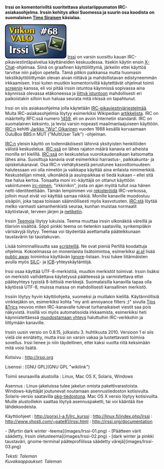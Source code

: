 <!--
Title: Irssi
Week: 2x16
Number: 68
Date: 2012/04/15
Pageimage: valo68-irssi.png
Tags: Linux,Mac OS X,Windows,Solaris
-->

**Irssi on komentoriviltä suoritettava alustariippumaton
IRC-asiakasohjelma. Irssin kehitys alkoi Suomessa ja suurin osa koodista
on suomalaisen [Timo Siraisen](http://fi.wikipedia.org/wiki/Timo_Sirainen) käsialaa.**

![](images/valo68-irssi.png "fig:valo68-irssi.png")
[Irssi](http://fi.wikipedia.org/wiki/Irssi) on varsin suosittu kauan
IRC-pikaviestintäpalvelua käyttäneiden keskuudessa. Itsekin käytin ensin
[X-Chat](http://xchat.org/)-ohjelmaa. Siinä on graafinen käyttöliittymä,
järkeilin ettei käyttöä tarvitse niin paljon opetella. Tämä pitikin
paikkansa mutta huomasin tekstikäyttöliittymän olevan aivan riittävä ja
mahdollistavan edistyneemmän irkkaamisen. Irssi kuten muutkin
komentoriviltä käytettävät ohjelmat toimii
[screenin](http://linux.fi/wiki/Screen) kanssa, eli voi pitää irssin
istuntoa käynnissä sopivassa aina käynnissä olevassa etäkoneessa ja
[liittyä istuntoon](http://porixi.l-a.fi/Edistyneempi_Irkkaus)
mahdollisesti eri paikoistakin silloin kun haluaa seurata mitä irkissä
on tapahtunut.

Irssi on siis asiakasohjelma jolla käytetään
[IRC-pikaviestinjärjestelmää](http://fi.wikipedia.org/wiki/IRC). Muita
IRC-asiakasohjelmia löytyy esimerkiksi Wikipedian
[artikkelista](http://fi.wikipedia.org/wiki/IRC#Suosittuja_ohjelmia).
IRC on määritelty RFC:ssä numero
[1459](http://tools.ietf.org/html/rfc1459), eli on avoin Internetin
standardi. IRC on suomalainen keksinto, ja levisi varsin nopeasti
maailmanlaajuiseen käyttöön. <IRC:n> kehitti [Jarkko "Wiz"
Oikarinen](http://fi.wikipedia.org/wiki/Jarkko_Oikarinen) vuoden 1988
kesällä korvaamaan OuluBox BBS:n MUT ("MultiUser Talk") -ohjelman.

<IRC:n> yleisin käyttö on todennäköisesti lähinnä yksityisten
henkilöiden välistä keskustelua. [IRC:ssä](IRC:ssä) on lähes rajaton
määrä kanavia eri aiheista monilla eri kielillä. [IRC:ssä](IRC:ssä) on
keskustelua vuorokaudenaikaan katsomatta lähes aina. Suosittuja kanavia
ovat esimerkiksi harrastus-, paikkakunta- ja opiskelukanavat. Osa
IRC:n viehätyksestä perustunee kasvottomuuteen: halutessaan voi olla
nimetön ja vaikkapa käyttää aina erilaista nimimerkkiä. Keskustelijan
nimeä, ulkonäköä ja asuinpaikkaa ei tiedä kukaan – ellei sitä itse halua
kertoa. Toisaalta moni irc-käyttäjä on ottanut käyttöön vakiintuneen
[irc-nimen](http://fi.wikipedia.org/wiki/IRC#Nimimerkit_ja_k.C3.A4ytt.C3.A4j.C3.A4tunnukset),
"irkkinikin", josta on ajan myötä tullut osa hänen
netti-identiteettiään. Tämän lempinimen voi
[rekisteröidä](http://freenode.net/using_the_network.shtml)
IRC-verkossa, jolloin muut eivät voi käyttää samaa nikkiä. Monille
kanaville muodostuu sisäpiiri, joka tapaa toisiaan säännöllisesti myös
kasvotusten. [IRC:stä](IRC:stä) löytää melko varmasti samanhenkistä
seuraa, kunhan muistaa normaalit käytöstavat, terveen järjen ja
[netiketin](http://fi.wikipedia.org/wiki/Netiketti).

Irssin [Teemoja](http://irssi.org/themes) löytyy lukuisia. Teema muuttaa
irssin ulkonäköä väreillä ja tilarivin sisältöä. Söpö pinkki teema on
tietenkin saatavilla, synkempiäkin värisävyjä löytyy. Teemaa voi
täydentää asettamalla pääteikkunaan taustavärin tai taustakuvan.

Lisää toiminnallisuutta saa [scripteillä](http://scripts.irssi.org/). Ne
ovat pieniä Perlillä koodattuja ohjelmia. Kokoelmassa on monenlaista
lisätoimintoa, esimerkiksi
[ai.pl](http://scripts.irssi.org/html/ai.pl.html) lisää [public
away](http://mutru.fi/irc/away.html) toimintoa käyttävän
[Ignore](http://www.uta.fi/laitokset/tkk/ohjeet/palvelimet/irc.html#kappale18)-listaan.
Irssi tukee liitännäisten avulla myös [SILC](http://silcnet.org/)- ja
[ICB](http://www.icb.net/)-yhteyskäytäntöjä.

Irssi osaa käyttää UTF-8-merkistöä, muutkin merkistöt toimivat. Irssin
lisäksi on merkistö vaihdettava käytetyssä päätteessä ja varmistettava
ettei pääteyhteys typistä 8-bittisiä merkkejä. Suomalaisilla kanavilla
tapaa olla käytössä UTF-8, muissa maissa on mahdollisesti kansallinen
merkistö.

Irssiin löytyy hyvin käyttöohjeita, suomeksi ja muillakin kielillä.
Käytännöllisiä vinkkejäkin on, esimerkiksi kohta "my anti annoyance
filters ;)" sivulla [Tips &Trics](http://irssi.org/documentation/tips)
neuvoo miten IRC-kanavalle tulevat turhanaikaiset viestit saa pois
näkyvistä. Irssillä voi myös automatisoida irkkaamista, esimerkiksi heti
käynnistettäessä [muodostamaan
yhteys](http://irssi.org/documentation/startup#c3) haluttuihin
IRC-verkkohin ja liittymään kanaville.

Irssin uusin versio on 0.8.15, julkaistu 3. huhtikuuta 2010. Versioon 1
ei siis vielä ole ennätetty, mutta irssi on varsin vakaa ja
luotettavasti toimiva sovellus. Irssi lienee jo niin täydellinen, ettei
kaksi vuotta riitä keksimään mitä voisi lisätä.

Kotisivu
:   <http://irssi.org>

Lisenssi
:   [GNU GPL](GNU GPL "wikilink")

Toimii seuraavilla alustoilla
:   Linux, Mac OS X, Solaris, Windows

Asennus
:   Linux-jakeluissa tulee jakelun omista pakettivarastoista.
    Windows-käyttäjät joutunevat noutamaan asennustiedoston kotisivulta.
    Solaris-versio saatavilla
    [pkg-tiedostona](http://www.opencsw.org/packages/irssi/). Mac OS X
    versio löytyy kotisivuilta. Muille alustoillekin saattaa löytyä
    asennuspaketti, tai voi kääntää itse lähdekoodeista.

Käyttöohjeet
:   <http://porixi.l-a.fi/Irc_kurssi>
:   <http://linux.fi/index.php/Irssi>
:   <http://www.vhosti.com/~pate81/irssi.html>
:   <http://irssi.org/documentation>

<div class="psgallery" markdown="1">
-   [Myrtin dark winter -teema](images/Irssi-01.png)
-   [Päätteen värit säädetty, Irssin oletusteema](images/Irssi-02.png)
-   [dark winter ja pinkki taustaväri, gnome-terminal pääteprofiilissa
    säädetty värejä](images/Irssi-03.png)
</div>

*Teksti: Taleman* <br />
*Kuvakaappaukset: Taleman*
